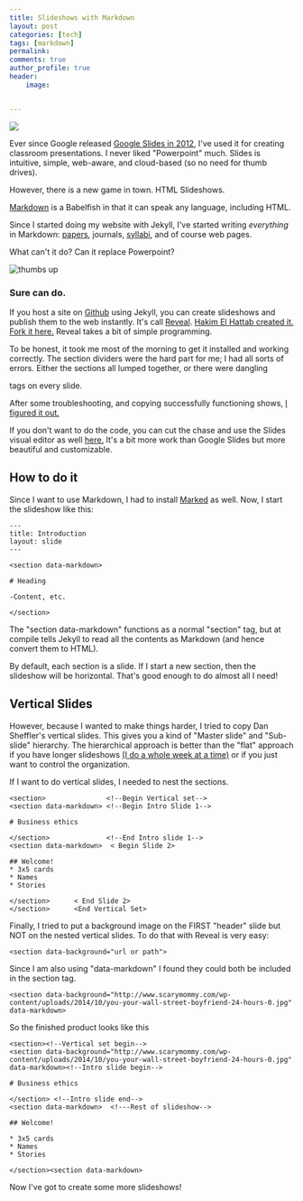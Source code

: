```yaml
---
title: Slideshows with Markdown
layout: post
categories: [tech]
tags: [markdown]
permalink: 
comments: true
author_profile: true
header: 
    image: 


---
```


<img src="http://www.scarymommy.com/wp-content/uploads/2014/10/you-your-wall-street-boyfriend-24-hours-0.jpg">

Ever since Google released [Google Slides in 2012](https://en.wikipedia.org/wiki/Google_Docs,_Sheets,_Slides_and_Forms), I've used it for creating classroom presentations. I never liked "Powerpoint" much. Slides is intuitive, simple, web-aware, and cloud-based (so no need for thumb drives). 

However, there is a new game in town. HTML Slideshows. 

[Markdown](http://www.markdowntutorial.com/) is a Babelfish in that it can speak any language, including HTML. 

Since I started doing my website with Jekyll, I've started writing *everything* in Markdown: [papers](https://raw.githubusercontent.com/keithbuhler/keithbuhler.github.io/master/_papers/hegel-paper.md), journals, [syllabi](/syllabus200), and of course web pages. 

What can't it do? Can it replace Powerpoint? 


![thumbs up](https://media.giphy.com/media/l0MYHEI0xktKCVjri/giphy.gif)
### Sure can do.
 
If you host a site on [Github](http://github.com) using Jekyll, you can create slideshows and publish them to the web instantly. It's call [Reveal](http://dansheffler.com/presentations/#/). [Hakim El Hattab created it. Fork it here.](https://github.com/hakimel/reveal.js/) Reveal takes a bit of simple programming. 

To be honest, it took me most of the morning to get it installed and working correctly. The section dividers were the hard part for me; I had all sorts of errors. Either the sections all lumped together, or there were dangling <section> tags on every slide. 

After some troubleshooting, and copying successfully functioning shows, [I figured it out.](https://raw.githubusercontent.com/keithbuhler/keithbuhler.github.io/master/slideshows/business1intro.md)


If you don't want to do the code, you can cut the chase and use the Slides visual editor as well [here.](https://slides.com/) It's a bit more work than Google Slides but more beautiful and customizable. 


## How to do it ##

Since I want to use Markdown, I had to install [Marked](https://github.com/chjj/marked) as well. Now, I start the slideshow like this:

    ---
    title: Introduction
    layout: slide
    ---

    <section data-markdown>

    # Heading

    -Content, etc.

    </section>

The "section data-markdown" functions as a normal "section" tag, but at compile tells Jekyll to read all the contents as Markdown (and hence convert them to HTML).

By default, each section is a slide. If I start a new section, then the slideshow will be horizontal. That's good enough to do almost all I need!


## Vertical Slides ##

However, because I wanted to make things harder, I tried to copy Dan Sheffler's vertical slides. This gives you a kind of "Master slide" and "Sub-slide" hierarchy. The hierarchical approach is better than the "flat" approach if you have longer slideshows [(I do a whole week at a time)](http://www.keithbuhler.com/slideshows/business1intro#/) or if you just want to control the organization. 


If I want to do vertical slides, I needed to nest the sections. 

    <section>               <!--Begin Vertical set-->
    <section data-markdown> <!--Begin Intro Slide 1-->

    # Business ethics

    </section>              <!--End Intro slide 1-->
    <section data-markdown>  < Begin Slide 2>

    ## Welcome!
    * 3x5 cards
    * Names
    * Stories

    </section>      < End Slide 2>
    </section>      <End Vertical Set>


Finally, I tried to put a background image on the FIRST "header" slide but NOT on the nested vertical slides. To do that with Reveal is very easy:

    <section data-background="url or path">

Since I am also using "data-markdown" I found they could both be included in the section tag. 

    <section data-background="http://www.scarymommy.com/wp-content/uploads/2014/10/you-your-wall-street-boyfriend-24-hours-0.jpg" data-markdown>


So the finished product looks like this


    <section><!--Vertical set begin-->
    <section data-background="http://www.scarymommy.com/wp-content/uploads/2014/10/you-your-wall-street-boyfriend-24-hours-0.jpg" data-markdown><!--Intro slide begin-->

    # Business ethics

    </section> <!--Intro slide end-->
    <section data-markdown>  <!---Rest of slideshow-->

    ## Welcome!

    * 3x5 cards
    * Names
    * Stories

    </section><section data-markdown>


Now I've got to create some more slideshows!

